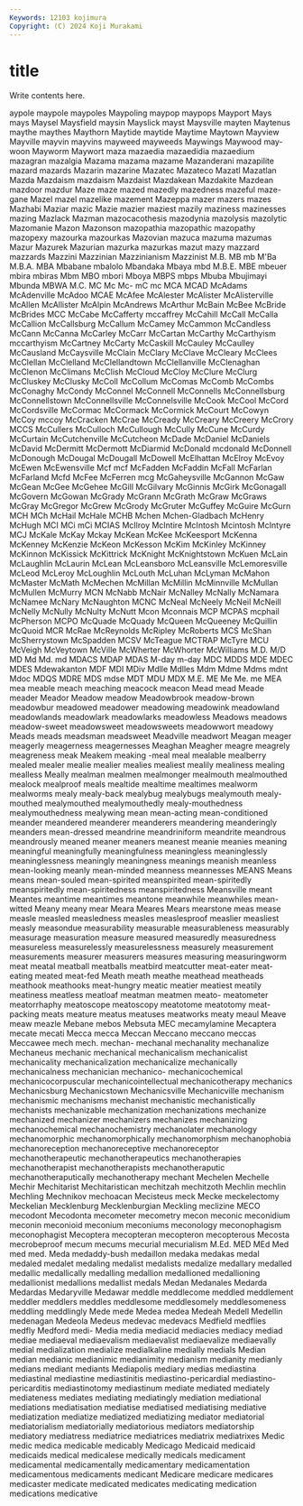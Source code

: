 ```yaml
---
Keywords: 12103 kojimura
Copyright: (C) 2024 Koji Murakami
---
```


# title

Write contents here.



aypole maypole maypoles
Maypoling maypop maypops Mayport Mays mays Maysel Maysfield maysin Mayslick
mayst Maysville mayten Maytenus maythe maythes Maythorn Maytide maytide Maytime
Maytown Mayview Mayville mayvin mayvins mayweed mayweeds Maywings Maywood may-woon
Mayworm Maywort maza mazaedia mazaedidia mazaedium mazagran mazalgia Mazama mazama
mazame Mazanderani mazapilite mazard mazards Mazarin mazarine Mazatec Mazateco Mazatl
Mazatlan Mazda Mazdaism mazdaism Mazdaist Mazdakean Mazdakite Mazdean mazdoor mazdur
Maze maze mazed mazedly mazedness mazeful maze-gane Mazel mazel mazelike
mazement Mazeppa mazer mazers mazes Mazhabi Maziar mazic Mazie mazier
maziest mazily maziness mazinesses mazing Mazlack Mazman mazocacothesis mazodynia mazolysis
mazolytic Mazomanie Mazon Mazonson mazopathia mazopathic mazopathy mazopexy mazourka mazourkas
Mazovian mazuca mazuma mazumas Mazur Mazurek Mazurian mazurka mazurkas mazut
mazy mazzard mazzards Mazzini Mazzinian Mazzinianism Mazzinist M.B. MB mb
M'Ba M.B.A. MBA Mbabane mbalolo Mbandaka Mbaya mbd M.B.E. MBE
mbeuer mbira mbiras Mbm MBO mbori Mboya MBPS mbps Mbuba
Mbujimayi Mbunda MBWA M.C. MC Mc Mc- mC mc MCA
MCAD McAdams McAdenville McAdoo MCAE McAfee McAlester McAlister McAlisterville McAllen
McAllister McAlpin McAndrews McArthur McBain McBee McBride McBrides MCC McCabe
McCafferty mccaffrey McCahill McCall McCalla McCallion McCallsburg McCallum McCamey McCammon
McCandless McCann McCanna McCarley McCarr McCartan McCarthy McCarthyism mccarthyism McCartney
McCarty McCaskill McCauley McCaulley McCausland McCaysville McClain McClary McClave McCleary
McClees McClellan McClelland McClellandtown McClellanville McClenaghan McClenon McClimans McClish McCloud
McCloy McClure McClurg McCluskey McClusky McColl McCollum McComas McComb McCombs
McConaghy McCondy McConnel McConnell McConnells McConnellsburg McConnellstown McConnellsville McConnelsville McCook
McCool McCord McCordsville McCormac McCormack McCormick McCourt McCowyn McCoy mccoy
McCracken McCrae McCready McCreary McCreery McCrory MCCS McCullers McCulloch McCullough
McCully McCune McCurdy McCurtain McCutchenville McCutcheon McDade McDaniel McDaniels McDavid
McDermitt McDermott McDiarmid McDonald mcdonald McDonnell McDonough McDougal McDougall McDowell
McElhattan McElroy McEvoy McEwen McEwensville Mcf mcf McFadden McFaddin McFall
McFarlan McFarland Mcfd McFee McFerren mcg McGaheysville McGannon McGaw McGean
McGee McGehee McGill McGilvary McGinnis McGirk McGonagall McGovern McGowan McGrady
McGrann McGrath McGraw McGraws McGray McGregor McGrew McGrody McGruter McGuffey
McGuire McGurn MCH MCh McHail McHale MCHB Mchen Mchen-Gladbach McHenry
McHugh MCI MCi mCi MCIAS McIlroy McIntire McIntosh Mcintosh McIntyre
MCJ McKale McKay Mckay McKean McKee McKeesport McKenna McKenney McKenzie
McKeon McKesson McKim McKinley McKinney McKinnon McKissick McKittrick McKnight McKnightstown
McKuen McLain McLaughlin McLaurin McLean McLeansboro McLeansville McLemoresville McLeod McLeroy
McLoughlin McLouth McLuhan McLyman McMahon McMaster McMath McMechen McMillan McMillin
McMinnville McMullan McMullen McMurry MCN McNabb McNair McNalley McNally McNamara
McNamee McNary McNaughton MCNC McNeal McNeely McNeil McNeill McNelly McNully
McNulty McNutt Mcon Mconnais MCP MCPAS mcphail McPherson MCPO McQuade
McQuady McQueen McQueeney McQuillin McQuoid MCR McRae McReynolds McRipley McRoberts
MCS McShan McSherrystown McSpadden MCSV McTeague MCTRAP McTyre MCU McVeigh
McVeytown McVille McWherter McWhorter McWilliams M.D. M/D MD Md Md.
md MDACS MDAP MDAS M-day m-day MDC MDDS MDE MDEC
MDES Mdewakanton MDF MDI MDiv Mdlle Mdlles Mdm Mdme Mdms
mdnt Mdoc MDQS MDRE MDS mdse MDT MDU MDX M.E.
ME Me Me. me MEA mea meable meach meaching meacock
meacon Mead mead Meade meader Meador Meadow meadow Meadowbrook meadow-brown
meadowbur meadowed meadower meadowing meadowink meadowland meadowlands meadowlark meadowlarks meadowless
Meadows meadows meadow-sweet meadowsweet meadowsweets meadowwort meadowy Meads meads meadsman
meadsweet Meadville meadwort Meagan meager meagerly meagerness meagernesses Meaghan Meagher
meagre meagrely meagreness meak Meakem meaking -meal meal mealable mealberry
mealed mealer mealie mealier mealies mealiest mealily mealiness mealing mealless
Meally mealman mealmen mealmonger mealmouth mealmouthed mealock mealproof meals mealtide
mealtime mealtimes mealworm mealworms mealy mealy-back mealybug mealybugs mealymouth mealy-mouthed
mealymouthed mealymouthedly mealy-mouthedness mealymouthedness mealywing mean mean-acting mean-conditioned meander meandered
meanderer meanderers meandering meanderingly meanders mean-dressed meandrine meandriniform meandrite meandrous
meandrously meaned meaner meaners meanest meanie meanies meaning meaningful meaningfully
meaningfulness meaningless meaninglessly meaninglessness meaningly meaningness meanings meanish meanless mean-looking
meanly mean-minded meanness meannesses MEANS Means means mean-souled mean-spirited meanspirited
mean-spiritedly meanspiritedly mean-spiritedness meanspiritedness Meansville meant Meantes meantime meantimes meantone
meanwhile meanwhiles mean-witted Meany meany mear Meara Meares Mears mearstone
meas mease measle measled measledness measles measlesproof measlier measliest measly
measondue measurability measurable measurableness measurably measurage measuration measure measured measuredly
measuredness measureless measurelessly measurelessness measurely measurement measurements measurer measurers measures
measuring measuringworm meat meatal meatball meatballs meatbird meatcutter meat-eater meat-eating
meated meat-fed Meath meath meathe meathead meatheads meathook meathooks meat-hungry
meatic meatier meatiest meatily meatiness meatless meatloaf meatman meatmen meato-
meatometer meatorrhaphy meatoscope meatoscopy meatotome meatotomy meat-packing meats meature meatus
meatuses meatworks meaty meaul Meave meaw meazle Mebane mebos Mebsuta
MEC mecamylamine Mecaptera mecate mecati Mecca mecca Meccan Meccano meccano
meccas Meccawee mech mech. mechan- mechanal mechanality mechanalize Mechaneus mechanic
mechanical mechanicalism mechanicalist mechanicality mechanicalization mechanicalize mechanically mechanicalness mechanician mechanico-
mechanicochemical mechanicocorpuscular mechanicointellectual mechanicotherapy mechanics Mechanicsburg Mechanicstown Mechanicsville Mechanicville mechanism
mechanismic mechanisms mechanist mechanistic mechanistically mechanists mechanizable mechanization mechanizations mechanize
mechanized mechanizer mechanizers mechanizes mechanizing mechanochemical mechanochemistry mechanolater mechanology mechanomorphic
mechanomorphically mechanomorphism mechanophobia mechanoreception mechanoreceptive mechanoreceptor mechanotherapeutic mechanotherapeutics mechanotherapies mechanotherapist
mechanotherapists mechanotheraputic mechanotheraputically mechanotherapy mechant Mechelen Mechelle Mechir Mechitarist Mechitaristican
mechitzah mechitzoth Mechlin mechlin Mechling Mechnikov mechoacan Mecisteus meck Mecke
meckelectomy Meckelian Mecklenburg Mecklenburgian Meckling meclizine MECO mecodont Mecodonta mecometer
mecometry mecon meconic meconidium meconin meconioid meconium meconiums meconology meconophagism
meconophagist Mecoptera mecopteran mecopteron mecopterous Mecosta mecrobeproof mecum mecums mecurial
mecurialism M.Ed. MED MEd Med med med. Meda medaddy-bush medaillon
medaka medakas medal medaled medalet medaling medalist medalists medalize medallary
medalled medallic medallically medalling medallion medallioned medallioning medallionist medallions medallist
medals Medan Medanales Medarda Medardas Medaryville Medawar meddle meddlecome meddled
meddlement meddler meddlers meddles meddlesome meddlesomely meddlesomeness meddling meddlingly Mede
mede Medea medea Medeah Medell Medellin medenagan Medeola Medeus medevac
medevacs Medfield medflies medfly Medford medi- Media media mediacid mediacies
mediacy mediad mediae mediaeval mediaevalism mediaevalist mediaevalize mediaevally medial medialization
medialize medialkaline medially medials Median median medianic medianimic medianimity medianism
medianity medianly medians mediant mediants Mediapolis mediary medias mediastina mediastinal
mediastine mediastinitis mediastino-pericardial mediastino-pericarditis mediastinotomy mediastinum mediate mediated mediately mediateness
mediates mediating mediatingly mediation mediational mediations mediatisation mediatise mediatised mediatising
mediative mediatization mediatize mediatized mediatizing mediator mediatorial mediatorialism mediatorially mediatorious
mediators mediatorship mediatory mediatress mediatrice mediatrices mediatrix mediatrixes Medic medic
medica medicable medicably Medicago Medicaid medicaid medicaids medical medicalese medically
medicals medicament medicamental medicamentally medicamentary medicamentation medicamentous medicaments medicant Medicare
medicare medicares medicaster medicate medicated medicates medicating medication medications medicative
